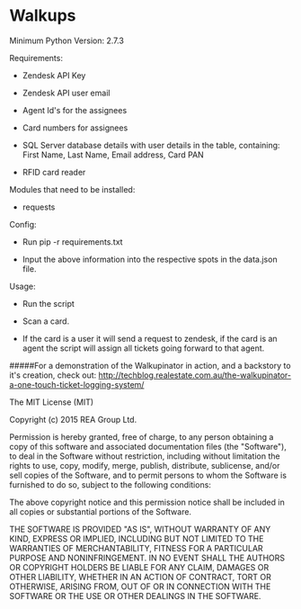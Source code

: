 # Walkups

Minimum Python Version: 2.7.3

Requirements: 

* Zendesk API Key
    
* Zendesk API user email

* Agent Id's for the assignees

* Card numbers for assignees

* SQL Server database details with user details in the table, containing:  First
  Name, Last Name, Email address, Card PAN
    

* RFID card reader

Modules that need to be installed: 
* requests

Config: 
* Run pip -r requirements.txt
    
* Input the above information into the respective spots in the data.json file.

Usage:
* Run the script
    
* Scan a card. 
    
* If the card is a user it will send a request to zendesk, if the card  is an agent the script will assign all tickets going forward to that  agent.


#####For a demonstration of the Walkupinator in action, and a backstory to it's creation, check out:
http://techblog.realestate.com.au/the-walkupinator-a-one-touch-ticket-logging-system/


The MIT License (MIT)

Copyright (c) 2015 REA Group Ltd.

Permission is hereby granted, free of charge, to any person obtaining a copy
of this software and associated documentation files (the "Software"), to deal
in the Software without restriction, including without limitation the rights
to use, copy, modify, merge, publish, distribute, sublicense, and/or sell
copies of the Software, and to permit persons to whom the Software is
furnished to do so, subject to the following conditions:

The above copyright notice and this permission notice shall be included in all
copies or substantial portions of the Software.

THE SOFTWARE IS PROVIDED "AS IS", WITHOUT WARRANTY OF ANY KIND, EXPRESS OR
IMPLIED, INCLUDING BUT NOT LIMITED TO THE WARRANTIES OF MERCHANTABILITY,
FITNESS FOR A PARTICULAR PURPOSE AND NONINFRINGEMENT. IN NO EVENT SHALL THE
AUTHORS OR COPYRIGHT HOLDERS BE LIABLE FOR ANY CLAIM, DAMAGES OR OTHER
LIABILITY, WHETHER IN AN ACTION OF CONTRACT, TORT OR OTHERWISE, ARISING FROM,
OUT OF OR IN CONNECTION WITH THE SOFTWARE OR THE USE OR OTHER DEALINGS IN THE
SOFTWARE.
